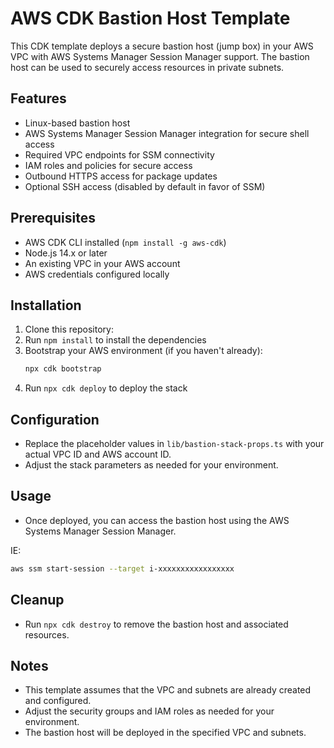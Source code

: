 # AWS CDK Bastion Host Template

This CDK template deploys a secure bastion host (jump box) in your AWS VPC with AWS Systems Manager Session Manager support. The bastion host can be used to securely access resources in private subnets.

## Features

- Linux-based bastion host
- AWS Systems Manager Session Manager integration for secure shell access
- Required VPC endpoints for SSM connectivity
- IAM roles and policies for secure access
- Outbound HTTPS access for package updates
- Optional SSH access (disabled by default in favor of SSM)

## Prerequisites

- AWS CDK CLI installed (`npm install -g aws-cdk`)
- Node.js 14.x or later
- An existing VPC in your AWS account
- AWS credentials configured locally

## Installation

1. Clone this repository:
2. Run `npm install` to install the dependencies
3. Bootstrap your AWS environment (if you haven't already):
   ```bash
   npx cdk bootstrap
   ```
4. Run `npx cdk deploy` to deploy the stack

## Configuration

- Replace the placeholder values in `lib/bastion-stack-props.ts` with your actual VPC ID and AWS account ID.
- Adjust the stack parameters as needed for your environment.

## Usage

- Once deployed, you can access the bastion host using the AWS Systems Manager Session Manager.

IE:

```bash
aws ssm start-session --target i-xxxxxxxxxxxxxxxxx
```


## Cleanup

- Run `npx cdk destroy` to remove the bastion host and associated resources.

## Notes

- This template assumes that the VPC and subnets are already created and configured.
- Adjust the security groups and IAM roles as needed for your environment.
- The bastion host will be deployed in the specified VPC and subnets.
